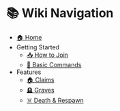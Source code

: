 # 📚 Wiki Navigation

* [🏠 Home](README.md)
* Getting Started
  * [📥 How to Join](getting-started/how-to-join.md)
  * [🔧 Basic Commands](getting-started/basic-commands.md)
* Features
  * [🏠 Claims](features/claims.md)
  * [🪦 Graves](features/graves.md)
  * [☠️ Death & Respawn](features/death-and-respawn.md)
